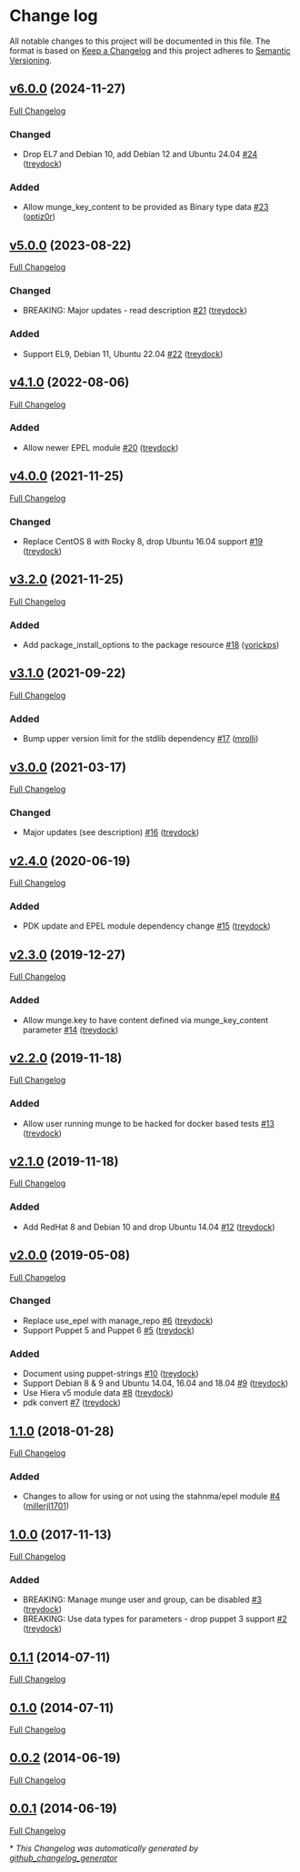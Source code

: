 # Change log

All notable changes to this project will be documented in this file. The format is based on [Keep a Changelog](http://keepachangelog.com/en/1.0.0/) and this project adheres to [Semantic Versioning](http://semver.org).

## [v6.0.0](https://github.com/treydock/puppet-munge/tree/v6.0.0) (2024-11-27)

[Full Changelog](https://github.com/treydock/puppet-munge/compare/v5.0.0...v6.0.0)

### Changed

- Drop EL7 and Debian 10, add Debian 12 and Ubuntu 24.04 [\#24](https://github.com/treydock/puppet-munge/pull/24) ([treydock](https://github.com/treydock))

### Added

- Allow munge\_key\_content to be provided as Binary type data [\#23](https://github.com/treydock/puppet-munge/pull/23) ([optiz0r](https://github.com/optiz0r))

## [v5.0.0](https://github.com/treydock/puppet-munge/tree/v5.0.0) (2023-08-22)

[Full Changelog](https://github.com/treydock/puppet-munge/compare/v4.1.0...v5.0.0)

### Changed

- BREAKING: Major updates - read description [\#21](https://github.com/treydock/puppet-munge/pull/21) ([treydock](https://github.com/treydock))

### Added

- Support EL9, Debian 11, Ubuntu 22.04 [\#22](https://github.com/treydock/puppet-munge/pull/22) ([treydock](https://github.com/treydock))

## [v4.1.0](https://github.com/treydock/puppet-munge/tree/v4.1.0) (2022-08-06)

[Full Changelog](https://github.com/treydock/puppet-munge/compare/v4.0.0...v4.1.0)

### Added

- Allow newer EPEL module [\#20](https://github.com/treydock/puppet-munge/pull/20) ([treydock](https://github.com/treydock))

## [v4.0.0](https://github.com/treydock/puppet-munge/tree/v4.0.0) (2021-11-25)

[Full Changelog](https://github.com/treydock/puppet-munge/compare/v3.2.0...v4.0.0)

### Changed

- Replace CentOS 8 with Rocky 8, drop Ubuntu 16.04 support [\#19](https://github.com/treydock/puppet-munge/pull/19) ([treydock](https://github.com/treydock))

## [v3.2.0](https://github.com/treydock/puppet-munge/tree/v3.2.0) (2021-11-25)

[Full Changelog](https://github.com/treydock/puppet-munge/compare/v3.1.0...v3.2.0)

### Added

- Add package\_install\_options to the package resource [\#18](https://github.com/treydock/puppet-munge/pull/18) ([yorickps](https://github.com/yorickps))

## [v3.1.0](https://github.com/treydock/puppet-munge/tree/v3.1.0) (2021-09-22)

[Full Changelog](https://github.com/treydock/puppet-munge/compare/v3.0.0...v3.1.0)

### Added

- Bump upper version limit for the stdlib dependency [\#17](https://github.com/treydock/puppet-munge/pull/17) ([mrolli](https://github.com/mrolli))

## [v3.0.0](https://github.com/treydock/puppet-munge/tree/v3.0.0) (2021-03-17)

[Full Changelog](https://github.com/treydock/puppet-munge/compare/v2.4.0...v3.0.0)

### Changed

- Major updates \(see description\) [\#16](https://github.com/treydock/puppet-munge/pull/16) ([treydock](https://github.com/treydock))

## [v2.4.0](https://github.com/treydock/puppet-munge/tree/v2.4.0) (2020-06-19)

[Full Changelog](https://github.com/treydock/puppet-munge/compare/v2.3.0...v2.4.0)

### Added

- PDK update and EPEL module dependency change [\#15](https://github.com/treydock/puppet-munge/pull/15) ([treydock](https://github.com/treydock))

## [v2.3.0](https://github.com/treydock/puppet-munge/tree/v2.3.0) (2019-12-27)

[Full Changelog](https://github.com/treydock/puppet-munge/compare/v2.2.0...v2.3.0)

### Added

- Allow munge.key to have content defined via munge\_key\_content parameter [\#14](https://github.com/treydock/puppet-munge/pull/14) ([treydock](https://github.com/treydock))

## [v2.2.0](https://github.com/treydock/puppet-munge/tree/v2.2.0) (2019-11-18)

[Full Changelog](https://github.com/treydock/puppet-munge/compare/v2.1.0...v2.2.0)

### Added

- Allow user running munge to be hacked for docker based tests [\#13](https://github.com/treydock/puppet-munge/pull/13) ([treydock](https://github.com/treydock))

## [v2.1.0](https://github.com/treydock/puppet-munge/tree/v2.1.0) (2019-11-18)

[Full Changelog](https://github.com/treydock/puppet-munge/compare/v2.0.0...v2.1.0)

### Added

- Add RedHat 8 and Debian 10 and drop Ubuntu 14.04 [\#12](https://github.com/treydock/puppet-munge/pull/12) ([treydock](https://github.com/treydock))

## [v2.0.0](https://github.com/treydock/puppet-munge/tree/v2.0.0) (2019-05-08)

[Full Changelog](https://github.com/treydock/puppet-munge/compare/1.1.0...v2.0.0)

### Changed

- Replace use\_epel with manage\_repo [\#6](https://github.com/treydock/puppet-munge/pull/6) ([treydock](https://github.com/treydock))
- Support Puppet 5 and Puppet 6 [\#5](https://github.com/treydock/puppet-munge/pull/5) ([treydock](https://github.com/treydock))

### Added

- Document using puppet-strings [\#10](https://github.com/treydock/puppet-munge/pull/10) ([treydock](https://github.com/treydock))
- Support Debian 8 & 9 and Ubuntu 14.04, 16.04 and 18.04 [\#9](https://github.com/treydock/puppet-munge/pull/9) ([treydock](https://github.com/treydock))
- Use Hiera v5 module data [\#8](https://github.com/treydock/puppet-munge/pull/8) ([treydock](https://github.com/treydock))
- pdk convert [\#7](https://github.com/treydock/puppet-munge/pull/7) ([treydock](https://github.com/treydock))

## [1.1.0](https://github.com/treydock/puppet-munge/tree/1.1.0) (2018-01-28)

[Full Changelog](https://github.com/treydock/puppet-munge/compare/1.0.0...1.1.0)

### Added

- Changes to allow for using or not using the stahnma/epel module [\#4](https://github.com/treydock/puppet-munge/pull/4) ([millerjl1701](https://github.com/millerjl1701))

## [1.0.0](https://github.com/treydock/puppet-munge/tree/1.0.0) (2017-11-13)

[Full Changelog](https://github.com/treydock/puppet-munge/compare/0.1.1...1.0.0)

### Added

- BREAKING: Manage munge user and group, can be disabled [\#3](https://github.com/treydock/puppet-munge/pull/3) ([treydock](https://github.com/treydock))
- BREAKING: Use data types for parameters - drop puppet 3 support [\#2](https://github.com/treydock/puppet-munge/pull/2) ([treydock](https://github.com/treydock))

## [0.1.1](https://github.com/treydock/puppet-munge/tree/0.1.1) (2014-07-11)

[Full Changelog](https://github.com/treydock/puppet-munge/compare/0.1.0...0.1.1)

## [0.1.0](https://github.com/treydock/puppet-munge/tree/0.1.0) (2014-07-11)

[Full Changelog](https://github.com/treydock/puppet-munge/compare/0.0.2...0.1.0)

## [0.0.2](https://github.com/treydock/puppet-munge/tree/0.0.2) (2014-06-19)

[Full Changelog](https://github.com/treydock/puppet-munge/compare/0.0.1...0.0.2)

## [0.0.1](https://github.com/treydock/puppet-munge/tree/0.0.1) (2014-06-19)

[Full Changelog](https://github.com/treydock/puppet-munge/compare/44a5661eb3e42f0714bc1df6d2ccae1999b4f75e...0.0.1)



\* *This Changelog was automatically generated by [github_changelog_generator](https://github.com/github-changelog-generator/github-changelog-generator)*
